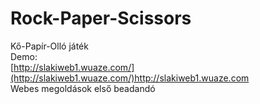 # Rock-Paper-Scissors
Kő-Papír-Olló játék<br>
Demo:<br>
[http://slakiweb1.wuaze.com/](http://slakiweb1.wuaze.com/)http://slakiweb1.wuaze.com<br>
Webes megoldások első beadandó
